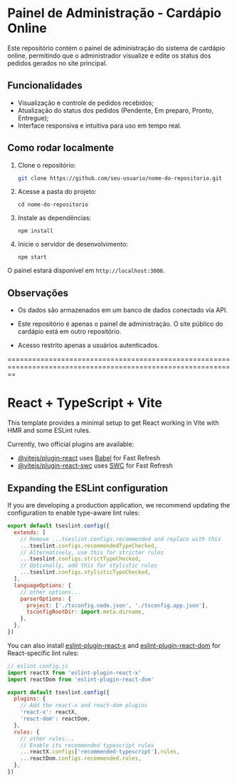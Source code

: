 # Painel de Administração - Cardápio Online

Este repositório contém o painel de administração do sistema de cardápio online, permitindo que o administrador visualize e edite os status dos pedidos gerados no site principal.

## Funcionalidades

- Visualização e controle de pedidos recebidos;
- Atualização do status dos pedidos (Pendente, Em preparo, Pronto, Entregue);
- Interface responsiva e intuitiva para uso em tempo real.

## Como rodar localmente

1. Clone o repositório:
   ```bash
   git clone https://github.com/seu-usuario/nome-do-repositorio.git
   
2. Acesse a pasta do projeto:

    `cd nome-do-repositorio`

3. Instale as dependências:

    `npm install`

4. Inicie o servidor de desenvolvimento:

    `npm start`

O painel estará disponível em `http://localhost:3000`.

## Observações
* Os dados são armazenados em um banco de dados conectado via API.

* Este repositório é apenas o painel de administração. O site público do cardápio está em outro repositório.

* Acesso restrito apenas a usuários autenticados.

==============================================================================================================
# React + TypeScript + Vite

This template provides a minimal setup to get React working in Vite with HMR and some ESLint rules.

Currently, two official plugins are available:

- [@vitejs/plugin-react](https://github.com/vitejs/vite-plugin-react/blob/main/packages/plugin-react/README.md) uses [Babel](https://babeljs.io/) for Fast Refresh
- [@vitejs/plugin-react-swc](https://github.com/vitejs/vite-plugin-react-swc) uses [SWC](https://swc.rs/) for Fast Refresh

## Expanding the ESLint configuration

If you are developing a production application, we recommend updating the configuration to enable type-aware lint rules:

```js
export default tseslint.config({
  extends: [
    // Remove ...tseslint.configs.recommended and replace with this
    ...tseslint.configs.recommendedTypeChecked,
    // Alternatively, use this for stricter rules
    ...tseslint.configs.strictTypeChecked,
    // Optionally, add this for stylistic rules
    ...tseslint.configs.stylisticTypeChecked,
  ],
  languageOptions: {
    // other options...
    parserOptions: {
      project: ['./tsconfig.node.json', './tsconfig.app.json'],
      tsconfigRootDir: import.meta.dirname,
    },
  },
})
```

You can also install [eslint-plugin-react-x](https://github.com/Rel1cx/eslint-react/tree/main/packages/plugins/eslint-plugin-react-x) and [eslint-plugin-react-dom](https://github.com/Rel1cx/eslint-react/tree/main/packages/plugins/eslint-plugin-react-dom) for React-specific lint rules:

```js
// eslint.config.js
import reactX from 'eslint-plugin-react-x'
import reactDom from 'eslint-plugin-react-dom'

export default tseslint.config({
  plugins: {
    // Add the react-x and react-dom plugins
    'react-x': reactX,
    'react-dom': reactDom,
  },
  rules: {
    // other rules...
    // Enable its recommended typescript rules
    ...reactX.configs['recommended-typescript'].rules,
    ...reactDom.configs.recommended.rules,
  },
})
```
